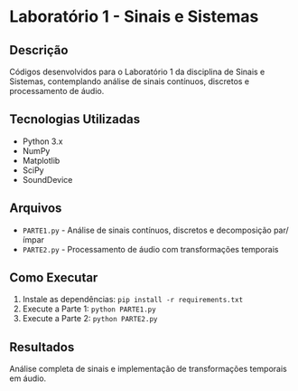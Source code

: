 # Laboratório 1 - Sinais e Sistemas 

## Descrição
Códigos desenvolvidos para o Laboratório 1 da disciplina de Sinais e Sistemas, contemplando análise de sinais contínuos, discretos e processamento de áudio.

## Tecnologias Utilizadas
- Python 3.x
- NumPy
- Matplotlib  
- SciPy
- SoundDevice

## Arquivos
- `PARTE1.py` - Análise de sinais contínuos, discretos e decomposição par/ímpar
- `PARTE2.py` - Processamento de áudio com transformações temporais

## Como Executar
1. Instale as dependências: `pip install -r requirements.txt`
2. Execute a Parte 1: `python PARTE1.py`
3. Execute a Parte 2: `python PARTE2.py`

## Resultados
Análise completa de sinais e implementação de transformações temporais em áudio.

